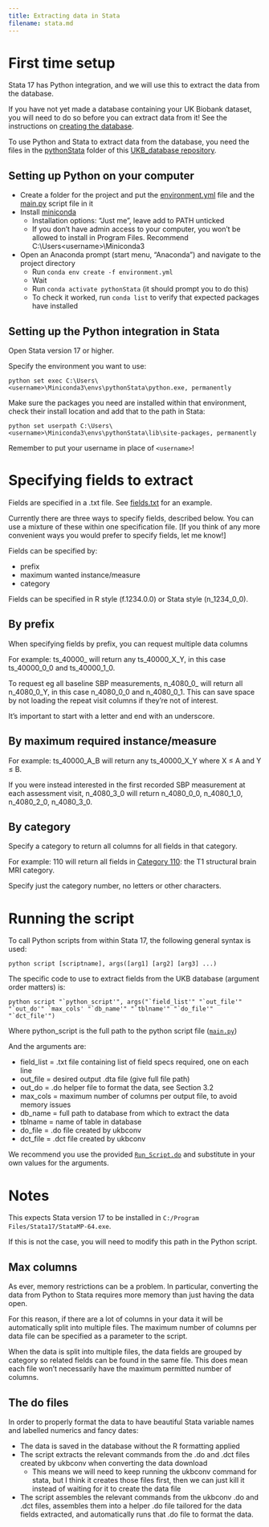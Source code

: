 ```yaml
---
title: Extracting data in Stata
filename: stata.md
---
```


# First time setup

Stata 17 has Python integration, and we will use this to extract the data from the database. 

If you have not yet made a database containing your UK Biobank dataset, you will need to do so before you can extract data from it! See the instructions on [creating the database](database.md).

To use Python and Stata to extract data from the database, you need the files in the [pythonStata](https://github.com/2cjenn/UKB_database/tree/main/pythonStata) folder of this [UKB_database repository](https://github.com/2cjenn/UKB_database).

## Setting up Python on your computer

* Create a folder for the project and put the [environment.yml](https://github.com/2cjenn/UKB_database/blob/main/pythonStata/environment.yml) file and the [main.py](https://github.com/2cjenn/UKB_database/blob/main/pythonStata/main.py) script file in it
* Install [miniconda](https://docs.conda.io/en/latest/miniconda.html)
  * Installation options: “Just me”, leave add to PATH unticked
  * If you don’t have admin access to your computer, you won’t be allowed to install in Program Files. Recommend C:\Users\<username>\Miniconda3
* Open an Anaconda prompt (start menu, “Anaconda”) and navigate to the project directory
  * Run `conda env create -f environment.yml`
  * Wait
  * Run `conda activate pythonStata` (it should prompt you to do this)
  * To check it worked, run `conda list` to verify that expected packages have installed


## Setting up the Python integration in Stata

Open Stata version 17 or higher.

Specify the environment you want to use:

`python set exec C:\Users\<username>\Miniconda3\envs\pythonStata\python.exe, permanently`

Make sure the packages you need are installed within that environment, check their install location and add that to the path in Stata:

`python set userpath C:\Users\<username>\Miniconda3\envs\pythonStata\lib\site-packages, permanently`

Remember to put your username in place of `<username>`!

# Specifying fields to extract

Fields are specified in a .txt file. See [fields.txt](https://github.com/2cjenn/UKB_database/blob/main/pythonStata/fields.txt) for an example.

Currently there are three ways to specify fields, described below. You can use a mixture of these within one specification file. [If you think of any more convenient ways you would prefer to specify fields, let me know!]

Fields can be specified by:
* prefix
* maximum wanted instance/measure
* category

Fields can be specified in R style (f.1234.0.0) or Stata style (n_1234_0_0).

##	By prefix

When specifying fields by prefix, you can request multiple data columns

For example: ts_40000_ will return any ts_40000_X_Y, in this case ts_40000_0_0 and ts_40000_1_0.

To request eg all baseline SBP measurements, n_4080\_0\_ will return all n_4080_0_Y, in this case n_4080_0_0 and n_4080_0_1. This can save space by not loading the repeat visit columns if they’re not of interest.

It’s important to start with a letter and end with an underscore.

##	By maximum required instance/measure

For example: ts_40000_A_B will return any ts_40000_X_Y where X ≤ A and Y ≤ B.

If you were instead interested in the first recorded SBP measurement at each assessment visit, n_4080_3_0 will return n_4080_0_0, n_4080_1_0, n_4080_2_0, n_4080_3_0.

##	By category

Specify a category to return all columns for all fields in that category.

For example: 110 will return all fields in [Category 110](https://biobank.ndph.ox.ac.uk/showcase/label.cgi?id=110): the T1 structural brain MRI category.

Specify just the category number, no letters or other characters.

# Running the script

To call Python scripts from within Stata 17, the following general syntax is used:

`python script [scriptname], args([arg1] [arg2] [arg3] ...)`

The specific code to use to extract fields from the UKB database (argument order matters) is:

``python script "`python_script'", args("`field_list'" "`out_file'" "`out_do'" `max_cols' "`db_name'" "`tblname'" "`do_file'" "`dct_file'")``

Where python_script is the full path to the python script file ([`main.py`](https://github.com/2cjenn/UKB_database/blob/main/pythonStata/main.py))

And the arguments are:

* field_list = .txt file containing list of field specs required, one on each line
* out_file = desired output .dta file (give full file path)
* out_do = .do helper file to format the data, see Section 3.2
* max_cols = maximum number of columns per output file, to avoid memory issues
* db_name = full path to database from which to extract the data
* tblname = name of table in database
* do_file = .do file created by ukbconv
* dct_file = .dct file created by ukbconv

We recommend you use the provided [`Run_Script.do`](https://github.com/2cjenn/UKB_database/blob/main/pythonStata/Run_Script.do) and substitute in your own values for the arguments.

# Notes

This expects Stata version 17 to be installed in `C:/Program Files/Stata17/StataMP-64.exe`.

If this is not the case, you will need to modify this path in the Python script.

##	Max columns

As ever, memory restrictions can be a problem. In particular, converting the data from Python to Stata requires more memory than just having the data open. 

For this reason, if there are a lot of columns in your data it will be automatically split into multiple files. The maximum number of columns per data file can be specified as a parameter to the script.

When the data is split into multiple files, the data fields are grouped by category so related fields can be found in the same file. This does mean each file won’t necessarily have the maximum permitted number of columns.

##	The do files

In order to properly format the data to have beautiful Stata variable names and labelled numerics and fancy dates:

* The data is saved in the database without the R formatting applied
* The script extracts the relevant commands from the .do and .dct files created by ukbconv when converting the data download
  * This means we will need to keep running the ukbconv command for stata, but I think it creates those files first, then we can just kill it instead of waiting for it to create the data file
* The script assembles the relevant commands from the ukbconv .do and .dct files, assembles them into a helper .do file tailored for the data fields extracted, and automatically runs that .do file to format the data.
